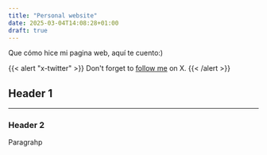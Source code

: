 ```yaml
---
title: "Personal website"
date: 2025-03-04T14:08:28+01:00
draft: true
---
```


Que cómo hice mi pagina web, aquí te cuento:)

{{< alert "x-twitter" >}}
Don't forget to [follow me](https://x.com/jpanther) on X.
{{< /alert >}}

## Header 1
<hr>

### Header 2

Paragrahp
